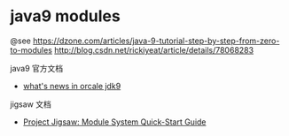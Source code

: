 # java9 modules
@see 
    https://dzone.com/articles/java-9-tutorial-step-by-step-from-zero-to-modules
    http://blog.csdn.net/rickiyeat/article/details/78068283

java9 官方文档  

* [what's news in orcale jdk9](https://docs.oracle.com/javase/9/whatsnew/toc.htm#JSNEW-GUID-C23AFD78-C777-460B-8ACE-58BE5EA681F6)

jigsaw 文档

* [Project Jigsaw: Module System Quick-Start Guide](http://openjdk.java.net/projects/jigsaw/quick-start)